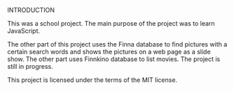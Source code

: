 INTRODUCTION

This was a school project. The main purpose of the project was to learn JavaScript.

The other part of this project uses the Finna database to find pictures with a certain search words and shows the pictures on a web page as a slide show. The other part uses Finnkino database to list movies. The project is still in progress.

This project is licensed under the terms of the MIT license.

